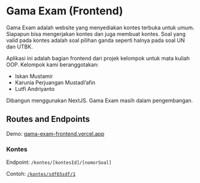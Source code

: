 # Gama Exam (Frontend)

Gama Exam adalah website yang menyediakan kontes terbuka untuk umum. Siapapun bisa mengerjakan kontes dan juga membuat kontes. Soal yang valid pada kontes adalah soal pilihan ganda seperti halnya pada soal UN dan UTBK.

Aplikasi ini adalah bagian frontend dari projek kelompok untuk mata kuliah OOP. Kelompok kami beranggotakan:

- Iskan Mustamir
- Karunia Perjuangan Mustadl’afin
- Lutfi Andriyanto

Dibangun menggunakan NextJS. Gama Exam masih dalam pengembangan.

## Routes and Endpoints

Demo: [gama-exam-frontend.vercel.app](https://gama-exam-frontend.vercel.app/)

### Kontes

Endpoint: `/kontes/[kontesId]/[nomorSoal]`

Contoh: [`/kontes/sdf65sdf/1`](https://gama-exam-frontend.vercel.app/kontes/sdf65sdf/1)

